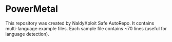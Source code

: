 # PowerMetal

This repository was created by NaldyXploit Safe AutoRepo.
It contains multi-language example files. Each sample file contains ~70 lines (useful for language detection).
